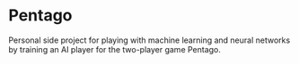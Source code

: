 # Pentago
Personal side project for playing with machine learning and neural networks by training an AI player for the two-player game Pentago.
